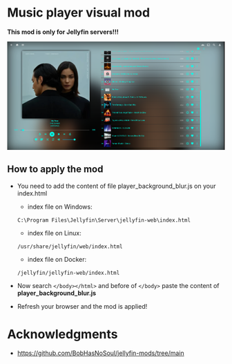 # Music player visual mod
**This mod is only for Jellyfin servers!!!**

![Alt text](../images/Screenshot_of_mod.png "Mod Player for Jellyfin")


## How to apply the mod
- You need to add the content of file player_background_blur.js on your index.html
  - index file on Windows:
  ```
  C:\Program Files\Jellyfin\Server\jellyfin-web\index.html
  ```
  - index file on Linux:
  ```
  /usr/share/jellyfin/web/index.html
  ```
  - index file on Docker:
  ```
  /jellyfin/jellyfin-web/index.html
  ```

- Now search `</body></html>` and before of `</body>` paste the content of **player_background_blur.js**

- Refresh your browser and the mod is applied!

# Acknowledgments
- https://github.com/BobHasNoSoul/jellyfin-mods/tree/main
